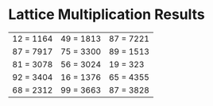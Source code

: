 # Lattice Multiplication Results

|   |   |   |
|---|---|---|
| 12 = 1164 | 49 = 1813 | 87 = 7221 |
| 87 = 7917 | 75 = 3300 | 89 = 1513 |
| 81 = 3078 | 56 = 3024 | 19 = 323 |
| 92 = 3404 | 16 = 1376 | 65 = 4355 |
| 68 = 2312 | 99 = 3663 | 87 = 3828 |
